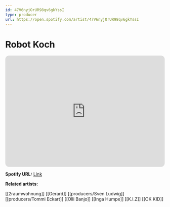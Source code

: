 ```yaml
---
id: 47V6nyjOrUR98qv6gkYssI
type: producer
url: https://open.spotify.com/artist/47V6nyjOrUR98qv6gkYssI
---
```

# Robot Koch

<iframe style="border-radius:12px" src="https://open.spotify.com/embed/artist/47V6nyjOrUR98qv6gkYssI" width="100%" height="352" frameBorder="0" allowfullscreen="" allow="autoplay; clipboard-write; encrypted-media; fullscreen; picture-in-picture" loading="lazy"></iframe>

**Spotify URL:** [Link](https://open.spotify.com/artist/47V6nyjOrUR98qv6gkYssI)

**Related artists:**

[[2raumwohnung]]
[[Gerard]]
[[producers/Sven Ludwig]]
[[producers/Tommi Eckart]]
[[Olli Banjo]]
[[Inga Humpe]]
[[K.I.Z]]
[[OK KID]]
